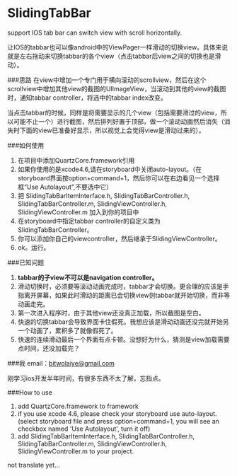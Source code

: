SlidingTabBar
=============

support IOS tab bar can switch view with scroll horizontally.

让IOS的tabbar也可以像android中的ViewPager一样滑动的切换view。具体来说就是左右拖动来切换tabbar的各个view（点击tabbar后view之间的切换也是滑动）。

###思路
在view中增加一个专门用于横向滚动的scrollview，然后在这个scrollview中增加其他view的截图的UIImageView，当滚动到其他的view的截图时，通知tabbar controller，将选中的tabbar index改变。

当点击tabbar的时候，同样是将需要显示的几个view（包括需要滑过的view，所以可能不止一个）进行截图，然后排列好置于顶部，做一个滚动动画然后消失（消失时下面的view已准备好显示，所以视觉上会觉得view是滑动过来的）。

###如何使用
1. 在项目中添加QuartzCore.framework引用
2. 如果你使用的是xcode4.6,请在storyboard中关闭auto-layout。（在storyboard界面按option+command+1，然后你可以在右边看见一个选择框“Use Autolayout”,不要选中它）
3. 把 SlidingTabBarItemInterface.h, SlidingTabBarController.h, SlidingTabBarController.m, SlidingViewController.h, SlidingViewController.m 加入到你的项目中
4. 在storyboard中指定tabbar controller的自定义类为SlidingTabBarController。
5. 你可以添加你自己的viewcontroller，然后继承于SlidingViewController。
6. ok。运行。

###已知问题
1. **tabbar的子view不可以是navigation controller。**
2. 滑动切换时，必须要等滚动动画完成时，tabbar才会切换。更合理的应该是手指离开屏幕，如果此时滑动的距离已会切换view则tabbar就开始切换，而非等动画走完。
3. 第一次进入程序时，由于其他view还没真正加载，所以截图是空白。
4. 快速的切换tabbar会导致界面卡住假死。我想应该是滑动动画还没完就开始另一个动画了，累积多了就像假死了。
5. 快速的连续滑动最后一个界面有点卡顿。没想好为什么，猜测是view加载需要点时间，还没加载完？
 
###我
email：bitwolaiye@gmail.com

刚学习ios开发半年时间，有很多东西不太了解，忘指点。

###How to use
1. add QuartzCore.framework to framework
2. if you use xcode 4.6, please check your storyboard use auto-layout.(select storyboard file and press option+command+1, you will see an checkbox named 'Use Autolayout', turn it off)
3. add SlidingTabBarItemInterface.h, SlidingTabBarController.h, SlidingTabBarController.m, SlidingViewController.h, SlidingViewController.m to your project.

not translate yet…